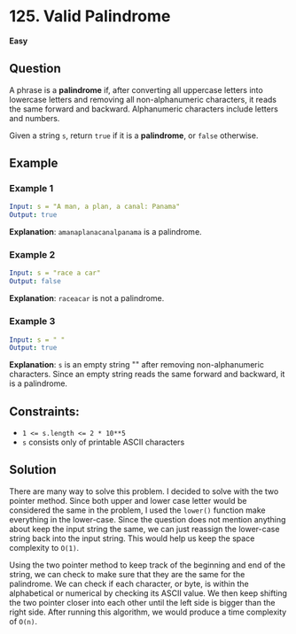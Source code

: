 # 125. Valid Palindrome
**Easy**

## Question
A phrase is a **palindrome** if, after converting all uppercase letters into lowercase letters and removing all non-alphanumeric characters, it reads the same forward and backward. Alphanumeric characters include letters and numbers.

Given a string `s`, return `true` if it is a **palindrome**, or `false` otherwise.

## Example
### Example 1
```yaml
Input: s = "A man, a plan, a canal: Panama"
Output: true
```
**Explanation**: `amanaplanacanalpanama` is a palindrome.

### Example 2
```yaml
Input: s = "race a car"
Output: false
```
**Explanation**: `raceacar` is not a palindrome.

### Example 3
```yaml
Input: s = " "
Output: true
```
**Explanation**: `s` is an empty string "" after removing non-alphanumeric characters.
Since an empty string reads the same forward and backward, it is a palindrome.

## Constraints:
- `1 <= s.length <= 2 * 10**5`
- `s` consists only of printable ASCII characters

## Solution
There are many way to solve this problem. I decided to solve with the two pointer method. Since both upper and lower case letter would be considered the same in the problem, I used the `lower()` function make everything in the lower-case. Since the question does not mention anything about keep the input string the same, we can just reassign the lower-case string back into the input string. This would help us keep the space complexity to `O(1)`.

Using the two pointer method to keep track of the beginning and end of the string, we can check to make sure that they are the same for the palindrome. We can check if each character, or byte, is within the alphabetical or numerical by checking its ASCII value. We then keep shifting the two pointer closer into each other until the left side is bigger than the right side. After running this algorithm, we would produce a time complexity of `O(n)`.
